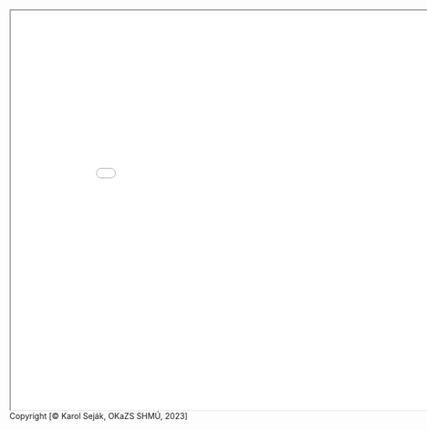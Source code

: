 <iframe src="Mapa_RS_2023_T_M.html" height="700" width="900" allow="fullscreen"></iframe>
Copyright [© Karol Seják, OKaZS SHMÚ, 2023]
